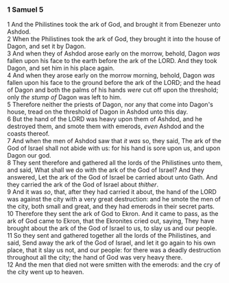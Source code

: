 ### 1 Samuel 5

1 And the Philistines took the ark of God, and brought it from Ebenezer unto Ashdod.  
2 When the Philistines took the ark of God, they brought it into the house of Dagon, and set it by Dagon.  
3 And when they of Ashdod arose early on the morrow, behold, Dagon *was* fallen upon his face to the earth before the ark of the LORD. And they took Dagon, and set him in his place again.  
4 And when they arose early on the morrow morning, behold, Dagon *was* fallen upon his face to the ground before the ark of the LORD; and the head of Dagon and both the palms of his hands *were* cut off upon the threshold; only *the stump of* Dagon was left to him.  
5 Therefore neither the priests of Dagon, nor any that come into Dagon's house, tread on the threshold of Dagon in Ashdod unto this day.  
6 But the hand of the LORD was heavy upon them of Ashdod, and he destroyed them, and smote them with emerods, *even* Ashdod and the coasts thereof.  
7 And when the men of Ashdod saw that *it was* so, they said, The ark of the God of Israel shall not abide with us: for his hand is sore upon us, and upon Dagon our god.  
8 They sent therefore and gathered all the lords of the Philistines unto them, and said, What shall we do with the ark of the God of Israel? And they answered, Let the ark of the God of Israel be carried about unto Gath. And they carried the ark of the God of Israel about *thither*.  
9 And it was *so*, that, after they had carried it about, the hand of the LORD was against the city with a very great destruction: and he smote the men of the city, both small and great, and they had emerods in their secret parts.  
10 Therefore they sent the ark of God to Ekron. And it came to pass, as the ark of God came to Ekron, that the Ekronites cried out, saying, They have brought about the ark of the God of Israel to us, to slay us and our people.  
11 So they sent and gathered together all the lords of the Philistines, and said, Send away the ark of the God of Israel, and let it go again to his own place, that it slay us not, and our people: for there was a deadly destruction throughout all the city; the hand of God was very heavy there.  
12 And the men that died not were smitten with the emerods: and the cry of the city went up to heaven.  
